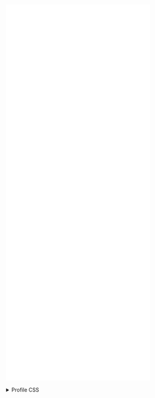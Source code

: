 ![Metrics](/github-metrics.svg)

<details id="ghusrcss">
<summary>Profile CSS</summary>
Check it out here: https://github.com/tiramisyuz/ghcss-ext
<code id="ghusrcss-code">
body>div.page-profile>div.application-main>main>div{margin:0!important}body>div.page-profile>div.application-main>main>div.container-xl>div>div.Layout-sidebar>div>div.js-profile-editable-replace>div.clearfix>div.position-relative{z-index:1!important}#js-contribution-activity,body>div.page-profile>div.application-main>main>div.container-xl>div>div.Layout-sidebar>div>div.js-profile-editable-replace{padding:24px;border-radius:6px;border:.909091px solid #30363d}.js-profile-timeline-year-list{border:.909091px solid #30363d}body>div.logged-out.page-profile>div.application-main>main>div.container-xl>div>div.Layout-sidebar>div>div.js-profile-editable-replace{margin-top:56px}body>div.logged-in.page-profile>div.application-main>main>div.container-xl>div>div.Layout-sidebar>div>div.js-profile-editable-replace{margin-top:24px}body>div.logged-in.page-profile>div.application-main>main>div>div>div.Layout-sidebar>div.h-card{margin-top:0!important}#js-contribution-activity,#user-activity-overview,#user-profile-frame>div>div.Box,.graph-before-activity-overview,.js-profile-timeline-year-list,.pinned-item-list-item>.Box,body>div.page-profile>div.application-main>main>div.container-xl>div>div.Layout-sidebar>div{background-color:rgba(0,0,0,.75)!important;border-radius:6px}#user-profile-frame>div>div.Box>div>article>p>a>img,.activity-overview-box{background-color:rgba(0,0,0,0);border-radius:6px}.application-main{background:url("https://github.com/Bims-sh/Bims-sh/assets/46683337/33e9bca2-a102-4168-8817-61add445b15f") right 50px/20%;object-fit:cover;align-content:center}#js-contribution-activity{margin-bottom:20px;padding-top:0}.graph-before-activity-overview{margin-bottom:15px}</code>
</details>
